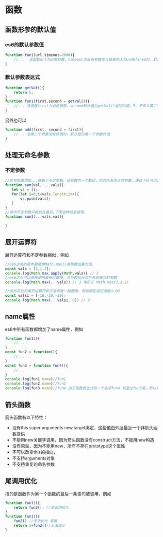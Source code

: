 # 函数

## 函数形参的默认值

### es6的默认参数值

```js
function fun1(url,timeout=2000){
    //...  该函数url为必需参数，timeout当没有参数传入或者传入为undefined时，默认就为2000
}
```

### 默认参数表达式

```js
function getVal(){
    return 5;
}
function fun1(first,second = getVal()){
    //... 该函数first为必需参数，second默认值为getVal()返回的值，5，不传入第二个参数才会调用getVal()
}
```

另外也可以

```js
function add(first, second = first){
    //... 当第二个参数没有传值时，默认值为第一个参数的值
}
```

## 处理无命名参数

### 不定参数

```js
//形参前面添加...就表示不定参数，该参数为一个数组，包含所有传入的参数，通过下标可以访问所有参数
function sum(val, ...vals){
   let vs = [];
   for(let i=0;i<vals.length;i++){
       vs.push(vals);
   }
}
//其中不定参数只能放在最后,下面这种就会报错。
function sum1(...vals,val){
    
}
```

## 展开运算符

展开运算符和不定参数相似，例如

```js
//es6之前的版本要使用Math.max()查找数组最大值。
const vals = [3,1,2];
console.log(Math.max.apply(Math,vals)) // 3
//es6之后可以直接使用展开运算符，会将数组分割为各自独立的参数
console.log(Math.max(...vals)) // 3 等价于 Math.max(3,1,2)

//另外可以将展开运算符和正常参数一起使用，例如限定返回值最小为0
const vals1 = [-10,-20,-30];
console.log(Math.max(...vals1, 0)) // 0
```

## name属性

es6中所有函数都增加了name属性，例如

```js
function fun1(){
    //...
}
const fun2 = function(){
    //...
}
const fun3 = function fun4(){
    //...
}
console.log(fun1.name)//fun1
console.log(fun2.name)//fun2
console.log(fun3.name)//fun4 由于函数表达式有一个名字fun4 权重比fun3高，所以为fun4
```

## 箭头函数

箭头函数有以下特性：

- 没有this super arguments new.target绑定，这些值由外层最近一个非箭头函数提供
- 不能用new关键字调用，因为箭头函数没有construct方法，不能用new构造
- 没有原型，因为不能用new，所有不存在prototype这个属性
- 不可以改变this的指向，
- 不支持arguments对象
- 不支持重复的命名参数

## 尾调用优化

指的是函数作为另一个函数的最后一条语句被调用，例如

```js
function fun1(){
    return fun2(); //尾调用优化
}
function fun1(){
    fun2() //无法优化 或者
    return 1+fun2()//无法优化
}
```

